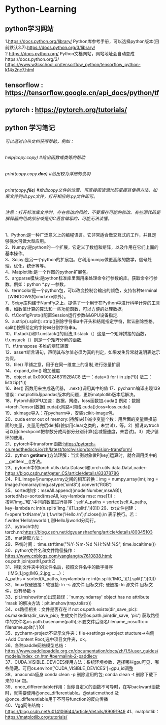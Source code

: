 # Python-Learning
## python学习网站  
1.https://docs.python.org/library/  Python库参考手册，可以选择python版本(目前默认3.7).https://docs.python.org/3/library/  
2.https://docs.python.org/  Python文档网站，网站地址会自动变成https://docs.python.org/3/  
https://www.w3cschool.cn/tensorflow_python/tensorflow_python-k14x2nc7.html  
## tensorflow : https://tensorflow.google.cn/api_docs/python/tf
## pytorch : https://pytorch.org/tutorials/

## python 学习笔记  
###### 可以通过自带文档获得帮助，例如：   
###### help(copy.copy)  #给出函数或类等的帮助   
###### print(copy.copy.__doc__)  #给出较为详细的说明   
###### print(copy.__file__)  #给出copy文件的位置，可直接阅读源代码掌握其使用方法，如果文件列出.pyc文件，打开相应的.py文件即可。  
###### 注意：打开标准库文件时，存在修改的风险，不要保存可能的修改。有些源代码是解释器的组成部分或是用C语言编写的，可能无法读懂。
1、Python:是一种广泛意义上的编程语言。它非常适合做交互式的工作，并且足够强大可做大型应用。  
2、Numpy:是python的一个扩展，它定义了数组和矩阵，以及作用在它们上面的基本操作。  
3、Scipy:是另一个python的扩展包。它利用numpy做更高级的数学，信号处理，优化，统计等等。  
4、Matplotlib:是一个作图的python扩展包。  
5、argparse模块:是python标准库里面用来处理命令行参数的库。获取命令行参数。例如：python *.py --参数。  
6、termcolor是一个python包，可以改变控制台输出的颜色，支持各种terminal（WINDOWS的cmd.exe除外）。  
7、Scipy库构建于NumPy之上，提供了一个用于在Python中进行科学计算的工具集，如数值计算的算法和一些功能函数，可以方便的处理数据。  
8、tf.ConfigProto()配置Session运行参数&&GPU设备指定.  
9、a.strip().split(): strip()删除字符串a中开头和结尾指定字符，默认删除空格。split()按照给定的字符串分割字符串a。  
10、tf.stack()和tf.unstack()的用法,tf.stack（）这是一个矩阵拼接的函数，tf.unstack（）则是一个矩阵分解的函数.  
11、tf.transpose 多维的矩阵转置  
12、assert断言语句，声明其布尔值必须为真的判定，如果发生异常就说明表达示为假。  
13、tile() 平铺之意，用于在同一维度上的复制,进行张量扩展  
14、expand_dim() 增加维度  
15、object at 0x000002463192BAC8  法一：data=[i for i in zip(*I)]   法二：list(zip(*I))  
16、iter() 函数用来生成迭代器， .next()调用其中的值
17、pycharm编译出现139错误：matplotlib与pandas版本的问题，更新matplotlib版本后解决。  
18、Pytorch用GPU加速：数据，网络，loss函数加.cuda() 例如：数据=torch.Tensor(数据).cuda();网路=网络.cuda();loss=loss.cuda()  
19、skimage导入：在pycharm中，安装scikit-image包。  
20、cuda error out of memory:(待解决)1)减少变量个数：用后面的变量替换前面的变量，变量用完后del掉(貌似用clear之类的，未尝试)，等。2）据说pytroch可以用checkpoint把参数分成两部分分别计算(会减慢速度，未尝试)。3）减少循环的使用。  
21、pytorch中transform函数:https://pytorch-cn.readthedocs.io/zh/latest/torchvision/torchvision-transform/  
22、python __getitem__()方法理解：当实例对象做P[key]运算时，就会调用类中的__getitem__()方法。   
23、pytorch中的torch.utils.data.Dataset和torch.utils.data.DataLoader: https://blog.csdn.net/geter_CS/article/details/83378786  
24、PIL.Image与numpy.array之间的相互转换：img = numpy.array(im);img = Image.fromarray(img.astype('uint8')).convert('RGB')    
25、sorted排序：mseAll.append((modelNumber,mseAB));  sortedMse=sorted(mseAll, key=lambda mse: mse[1])  ;  
按照'img_'和'.'中间的数值进行排序：self.A_paths = sorted(self.A_paths, key=lambda n: int(n.split('img_')[1].split('.')[0]))
26、txt文件创建：f=open('txtName','a');f.write('Hello.\n');f.close();\n 表示换行。若：f.write('Hello\nworld'),则Hello与world分两行。  
27、pytroch中的torch.nn:https://blog.csdn.net/dgyuanshaofeng/article/details/80345103  
28、mat读取方法：  
29、系统时间： time.strftime("%Y-%m-%d %H:%M:%S", time.localtime())   
30、python文件名和文件路径操作：https://www.cnblogs.com/yanglang/p/7610838.html; os.path.join(path1,path2)  
31、得到文件夹中的文件名后，按照文件名中的数字排序（IMG_1.jpg;IMG_2.jpg;……）：  
A_paths = sorted(A_paths, key=lambda n: int(n.split('IMG_')[1].split('.')[0]))    
32、linux软硬链接：软链接: ln –s 源文件 目标文件; 硬链接: ln 源文件 目标文件，没有参数-s  
33、plt.imshow(tmp)出现错误：'numpy.ndarray' object has no attribute 'mask'的解决方法：plt.imshow(tmp.tolist())  
34、os路径相关：文件是否存在 if not os.path.exists(dir_save_pic): os.makedirs(dir_save_pic); 生成文件路径os.path.join(dir_save, 'pic')
获取路径中的文件名os.path.basename(path);不要文件后缀名filename_nosuffix = filename.split('.')[0]  
35、pycharm-project不显示文件夹：file->settings->project stucture->右侧+Add Content Root,选中项目文件夹，ok。  
36、各种paddle网络模型总结：https://www.paddlepaddle.org.cn/documentation/docs/zh/1.5/user_guides/models/index_cn.html#permalink-2-paddlecv  
37、CUDA_VISIBLE_DEVICES使用方法：系统环境参数，选择哪些gpu可见，哪些隐藏。可用os.environ['CUDA_VISIBLE_DEVICES']=gpu_id调整  
38、anaconda瘦身:conda clean -p 删除没用的包; conda clean -t 删除下载下来的 tar 包。   
39、once_differentiable作用：当你自定义的函数不可导时，在写backward函数时，就需要使用@once_differentiable。@staticmethod 及@once_differentiable用于不可导function的反向传播    
40、Vgg网络结构：https://blog.csdn.net/u014106644/article/details/89091949
41、matplotlib：https://matplotlib.org/tutorials/
